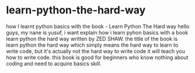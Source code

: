 # learn-python-the-hard-way
how I learnt python basics with the book - Learn Python The Hard way
hello guys, my nane is yusuf, i want explain how i learn pyhon basics with a book learn python the hard way written by ZED SHAW.
the title of the book is learn python the hard way which simply means the hard way to learn to write code, but it's actually not the hard way to write code it will teach you how to write code.
this book is good for beginners who know nothing about coding and need to acquire basics skill.

